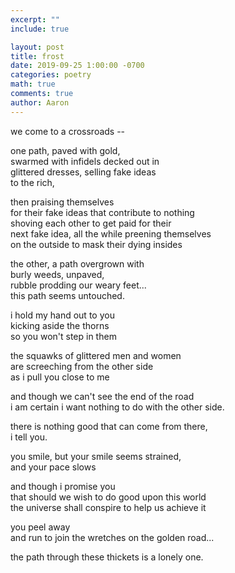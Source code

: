 ```yaml
---
excerpt: ""
include: true

layout: post
title: frost
date: 2019-09-25 1:00:00 -0700
categories: poetry
math: true
comments: true
author: Aaron
---
```



we come to a crossroads --  

one path, paved with gold,  
swarmed with infidels decked out in  
glittered dresses, selling fake ideas  
to the rich,  

then praising themselves  
for their fake ideas that contribute to nothing  
shoving each other to get paid for their  
next fake idea, all the while preening themselves  
on the outside to mask their dying insides  

the other, a path overgrown with  
burly weeds, unpaved,  
rubble prodding our weary feet...  
this path seems untouched.  

i hold my hand out to you  
kicking aside the thorns  
so you won't step in them  

the squawks of glittered men and women  
are screeching from the other side  
as i pull you close to me  

and though we can't see the end of the road  
i am certain i want nothing to do with the other side.  

there is nothing good that can come from there,  
i tell you.  

you smile, but your smile seems strained,  
and your pace slows  

and though i promise you  
that should we wish to do good upon this world  
the universe shall conspire to help us achieve it  

you peel away  
and run to join the wretches on the golden road...  

the path through these thickets is a lonely one.
